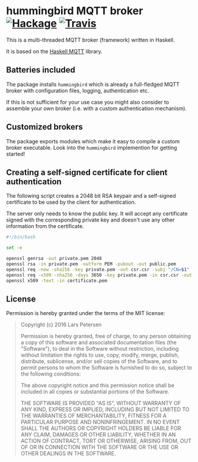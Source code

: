 hummingbird MQTT broker [![Hackage](https://img.shields.io/github/release/lpeterse/haskell-hummingbird.svg)](https://github.com/lpeterse/haskell-hummingbird/releases) [![Travis](https://img.shields.io/travis/lpeterse/haskell-hummingbird.svg)](https://travis-ci.org/lpeterse/haskell-hummingbird)
=======================

This is a multi-threaded MQTT broker (framework) written in Haskell.

It is based on the [Haskell MQTT](https://github.com/lpeterse/haskell-mqtt) library.

## Batteries included

The package installs `hummingbird` which is already a full-fledged MQTT
broker with configuration files, logging, authentication etc.

If this is not sufficient for your use case you might also consider to
assemble your own broker (i.e. with a custom authentication mechanism).

## Customized brokers

The package exports modules which make it easy to compile a custom
broker executable. Look into the `hummingbird` implemention for getting
started!

## Creating a self-signed certificate for client authentication

The following script creates a 2048 bit RSA keypair and a self-signed
certificate to be used by the client for authentication.

The server only needs to know the public key. It will accept any certificate
signed with the corresponding private key and doesn't use any other information
from the certificate.

```bash
#!/bin/bash

set -e

openssl genrsa -out private.pem 2048
openssl rsa -in private.pem -outform PEM -pubout -out public.pem
openssl req -new -sha256 -key private.pem -out csr.csr -subj "/CN=$1"
openssl req -x509 -sha256 -days 3650 -key private.pem -in csr.csr -out certificate.pem
openssl x509 -text -in certificate.pem
```

## License

Permission is hereby granted under the terms of the MIT license:

> Copyright (c) 2016 Lars Petersen
>
> Permission is hereby granted, free of charge, to any person obtaining
> a copy of this software and associated documentation files (the
> "Software"), to deal in the Software without restriction, including
> without limitation the rights to use, copy, modify, merge, publish,
> distribute, sublicense, and/or sell copies of the Software, and to
> permit persons to whom the Software is furnished to do so, subject to
> the following conditions:
>
> The above copyright notice and this permission notice shall be included
> in all copies or substantial portions of the Software.
>
> THE SOFTWARE IS PROVIDED "AS IS", WITHOUT WARRANTY OF ANY KIND,
> EXPRESS OR IMPLIED, INCLUDING BUT NOT LIMITED TO THE WARRANTIES OF
> MERCHANTABILITY, FITNESS FOR A PARTICULAR PURPOSE AND NONINFRINGEMENT.
> IN NO EVENT SHALL THE AUTHORS OR COPYRIGHT HOLDERS BE LIABLE FOR ANY
> CLAIM, DAMAGES OR OTHER LIABILITY, WHETHER IN AN ACTION OF CONTRACT,
> TORT OR OTHERWISE, ARISING FROM, OUT OF OR IN CONNECTION WITH THE
> SOFTWARE OR THE USE OR OTHER DEALINGS IN THE SOFTWARE.
